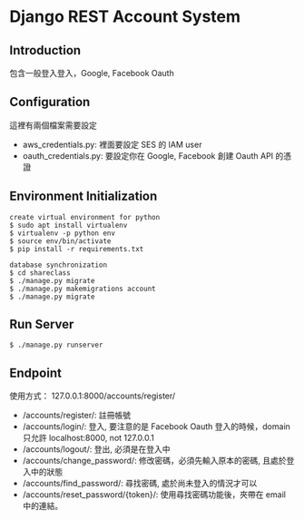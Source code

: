 # Django REST Account System

## Introduction
包含一般登入登入，Google, Facebook Oauth

## Configuration
這裡有兩個檔案需要設定
- aws_credentials.py: 裡面要設定 SES 的 IAM user
- oauth_credentials.py: 要設定你在 Google, Facebook 創建 Oauth API 的憑證

## Environment Initialization
```
create virtual environment for python
$ sudo apt install virtualenv
$ virtualenv -p python env
$ source env/bin/activate
$ pip install -r requirements.txt

database synchronization
$ cd shareclass
$ ./manage.py migrate
$ ./manage.py makemigrations account
$ ./manage.py migrate
```

## Run Server
```
$ ./manage.py runserver
```

## Endpoint
使用方式： 127.0.0.1:8000/accounts/register/

- /accounts/register/: 註冊帳號
- /accounts/login/: 登入, 要注意的是 Facebook Oauth 登入的時候，domain 只允許 localhost:8000, not 127.0.0.1
- /accounts/logout/: 登出, 必須是在登入中
- /accounts/change_password/: 修改密碼，必須先輸入原本的密碼, 且處於登入中的狀態
- /accounts/find_password/: 尋找密碼, 處於尚未登入的情況才可以
- /accounts/reset_password/{token}/: 使用尋找密碼功能後，夾帶在 email 中的連結。



